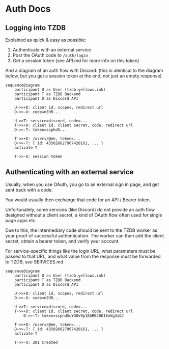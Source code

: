 # Auth Docs

## Logging into TZDB

Explained as quick & easy as possible:
1. Authenticate with an external service
2. Post the OAuth code to `/auth/login`
3. Get a session token (see API.md for more info on this token)

And a diagram of an auth flow with Discord:
(this is identical to the diagram below,
but you get a session token at the end, not just an empty response)
```mermaid
sequenceDiagram
	participant U as User (tzdb.yellows.ink)
	participant T as TZDB Backend
	participant D as Discord API

    U->>+D: client id, scopes, redirect url
    D->>-U: code=nZHR...

    U->>T: service=discord, code=...
    T->>+D: client id, client secret, code, redirect url
    D->>-T: token=ssphdS...

    T->>+D: /users/@me, token=...
    D->>-T: { id: 435026627907420161, ... }
    activate T

    T->>-U: session token
```

## Authenticating with an external service

Usually, when you use OAuth, you go to an external sign in page,
and get sent back with a code.

You would usually then exchange that code for an API / Bearer token.

Unfortunately, some services (like Discord) do not provide an auth flow designed
without a client secret, a kind of OAuth flow often used for single page apps etc.

Due to this, the intermediary code should be sent to the TZDB worker as your
proof of successful authentication.
The worker can then add the client secret, obtain a bearer token,
and verify your account.

For service-specific things like the login URL,
what parameters must be passed to that URL,
and what value from the response must be forwarded to TZDB,
see SERVICES.md

```mermaid
sequenceDiagram
	participant U as User (tzdb.yellows.ink)
	participant T as TZDB Backend
	participant D as Discord API

    U->>+D: client id, scopes, redirect url
    D->>-U: code=nZHR...

    U->>T: service=discord, code=...
    T->>+D: client id, client secret, code, redirect url
		D->>-T: token=ssphdSuYG0v9p1EARB30K1EmVg3iGJ

    T->>+D: /users/@me, token=...
    D->>-T: { id: 435026627907420161, ... }
    activate T

    T->>-U: 201 Created
```